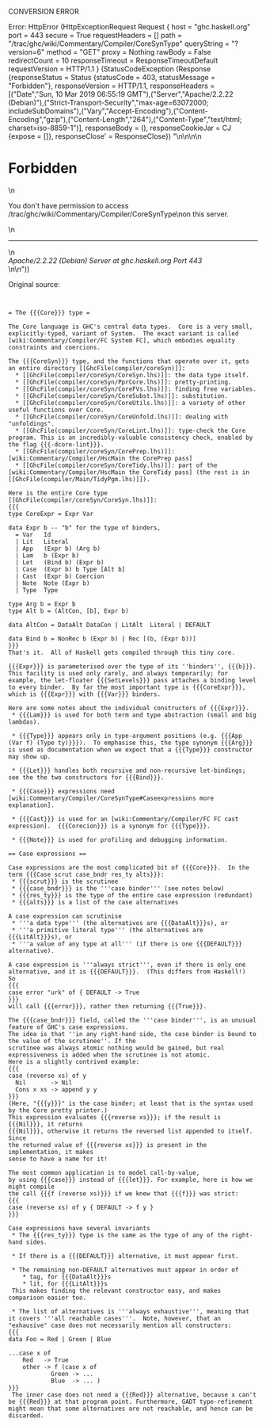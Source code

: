 CONVERSION ERROR

Error: HttpError (HttpExceptionRequest Request {
  host                 = "ghc.haskell.org"
  port                 = 443
  secure               = True
  requestHeaders       = []
  path                 = "/trac/ghc/wiki/Commentary/Compiler/CoreSynType"
  queryString          = "?version=6"
  method               = "GET"
  proxy                = Nothing
  rawBody              = False
  redirectCount        = 10
  responseTimeout      = ResponseTimeoutDefault
  requestVersion       = HTTP/1.1
}
 (StatusCodeException (Response {responseStatus = Status {statusCode = 403, statusMessage = "Forbidden"}, responseVersion = HTTP/1.1, responseHeaders = [("Date","Sun, 10 Mar 2019 06:55:19 GMT"),("Server","Apache/2.2.22 (Debian)"),("Strict-Transport-Security","max-age=63072000; includeSubDomains"),("Vary","Accept-Encoding"),("Content-Encoding","gzip"),("Content-Length","264"),("Content-Type","text/html; charset=iso-8859-1")], responseBody = (), responseCookieJar = CJ {expose = []}, responseClose' = ResponseClose}) "<!DOCTYPE HTML PUBLIC \"-//IETF//DTD HTML 2.0//EN\">\n<html><head>\n<title>403 Forbidden</title>\n</head><body>\n<h1>Forbidden</h1>\n<p>You don't have permission to access /trac/ghc/wiki/Commentary/Compiler/CoreSynType\non this server.</p>\n<hr>\n<address>Apache/2.2.22 (Debian) Server at ghc.haskell.org Port 443</address>\n</body></html>\n"))

Original source:

```trac


= The {{{Core}}} type =

The Core language is GHC's central data types.  Core is a very small, explicitly-typed, variant of System.  The exact variant is called [wiki:Commentary/Compiler/FC System FC], which embodies equality constraints and coercions.

The {{{CoreSyn}}} type, and the functions that operate over it, gets an entire directory [[GhcFile(compiler/coreSyn)]]:
  * [[GhcFile(compiler/coreSyn/CoreSyn.lhs)]]: the data type itself.
  * [[GhcFile(compiler/coreSyn/PprCore.lhs)]]: pretty-printing.
  * [[GhcFile(compiler/coreSyn/CoreFVs.lhs)]]: finding free variables.
  * [[GhcFile(compiler/coreSyn/CoreSubst.lhs)]]: substitution.
  * [[GhcFile(compiler/coreSyn/CoreUtils.lhs)]]: a variety of other useful functions over Core.
  * [[GhcFile(compiler/coreSyn/CoreUnfold.lhs)]]: dealing with "unfoldings".
  * [[GhcFile(compiler/coreSyn/CoreLint.lhs)]]: type-check the Core program. This is an incredibly-valuable consistency check, enabled by the flag {{{-dcore-lint}}}.
  * [[GhcFile(compiler/coreSyn/CorePrep.lhs)]]: [wiki:Commentary/Compiler/HscMain the CorePrep pass]
  * [[GhcFile(compiler/coreSyn/CoreTidy.lhs)]]: part of the [wiki:Commentary/Compiler/HscMain the CoreTidy pass] (the rest is in [[GhcFile(compiler/Main/TidyPgm.lhs)]]).

Here is the entire Core type [[GhcFile(compiler/coreSyn/CoreSyn.lhs)]]:
{{{
type CoreExpr = Expr Var

data Expr b	-- "b" for the type of binders, 
  = Var	  Id
  | Lit   Literal
  | App   (Expr b) (Arg b)
  | Lam   b (Expr b)
  | Let   (Bind b) (Expr b)
  | Case  (Expr b) b Type [Alt b]
  | Cast  (Expr b) Coercion
  | Note  Note (Expr b)
  | Type  Type

type Arg b = Expr b
type Alt b = (AltCon, [b], Expr b)

data AltCon = DataAlt DataCon | LitAlt  Literal | DEFAULT

data Bind b = NonRec b (Expr b) | Rec [(b, (Expr b))]
}}}
That's it.  All of Haskell gets compiled through this tiny core.

{{{Expr}}} is parameterised over the type of its ''binders'', {{{b}}}.  This facility is used only rarely, and always temporarily; for example, the let-floater {{{SetLevels}}} pass attaches a binding level to every binder.  By far the most important type is {{{CoreExpr}}}, which is {{{Expr}}} with {{{Var}}} binders.

Here are some notes about the individual constructors of {{{Expr}}}.
 * {{{Lam}}} is used for both term and type abstraction (small and big lambdas).

 * {{{Type}}} appears only in type-argument positions (e.g. {{{App (Var f) (Type ty)}}}).  To emphasise this, the type synonym {{{Arg}}} is used as documentation when we expect that a {{{Type}}} constructor may show up.

 * {{{Let}}} handles both recursive and non-recursive let-bindings; see the the two constructors for {{{Bind}}}.

 * {{{Case}}} expressions need [wiki:Commentary/Compiler/CoreSynType#Caseexpressions more explanation].

 * {{{Cast}}} is used for an [wiki:Commentary/Compiler/FC FC cast expression].  {{{Corecion}}} is a synonym for {{{Type}}}.

 * {{{Note}}} is used for profiling and debugging information.

== Case expressions ==

Case expressions are the most complicated bit of {{{Core}}}.  In the term {{{Case scrut case_bndr res_ty alts}}}:
 * {{{scrut}}} is the scrutinee
 * {{{case_bndr}}} is the '''case binder''' (see notes below)
 * {{{res_ty}}} is the type of the entire case expression (redundant)
 * {{{alts}}} is a list of the case alternatives

A case expression can scrutinise 
 * '''a data type''' (the alternatives are {{{DataAlt}}}s), or 
 * '''a primitive literal type''' (the alternatives are {{{LitAlt}}}s), or 
 * '''a value of any type at all''' (if there is one {{{DEFAULT}}} alternative).

A case expression is '''always strict''', even if there is only one alternative, and it is {{{DEFAULT}}}.  (This differs from Haskell!)  So
{{{
case error "urk" of { DEFAULT -> True
}}}
will call {{{error}}}, rather then returning {{{True}}}.

The {{{case_bndr}}} field, called the '''case binder''', is an unusual feature of GHC's case expressions.
The idea is that ''in any right-hand side, the case binder is bound to the value of the scrutinee''. If the
scrutinee was always atomic nothing would be gained, but real expressiveness is added when the scrutinee is not atomic.
Here is a slightly contrived example:
{{{
case (reverse xs) of y 
  Nil       -> Nil
  Cons x xs -> append y y
}}}
(Here, "{{{y}}}" is the case binder; at least that is the syntax used by the Core pretty printer.)
This expression evaluates {{{reverse xs}}}; if the result is {{{Nil}}}, it returns
{{{Nil}}}, otherwise it returns the reversed list appended to itself.  Since
the returned value of {{{reverse xs}}} is present in the implementation, it makes
sense to have a name for it!

The most common application is to model call-by-value, 
by using {{{case}}} instead of {{{let}}}. For example, here is how we might compile
the call {{{f (reverse xs)}}} if we knew that {{{f}}} was strict:
{{{
case (reverse xs) of y { DEFAULT -> f y }
}}}

Case expressions have several invariants
 * The {{{res_ty}}} type is the same as the type of any of the right-hand sides.
 
 * If there is a {{{DEFAULT}}} alternative, it must appear first.

 * The remaining non-DEFAULT alternatives must appear in order of
    * tag, for {{{DataAlt}}}s
    * lit, for {{{LitAlt}}}s
 This makes finding the relevant constructor easy, and makes comparison easier too.

 * The list of alternatives is '''always exhaustive''', meaning that it covers '''all reachable cases'''.  Note, however, that an "exhausive" case does not necessarily mention all constructors:
{{{
data Foo = Red | Green | Blue

...case x of 
	Red   -> True
	other -> f (case x of 
			Green -> ...
			Blue  -> ... )
}}}
 The inner case does not need a {{{Red}}} alternative, because x can't be {{{Red}}} at that program point. Furthermore, GADT type-refinement might mean that some alternatives are not reachable, and hence can be discarded.  


```
